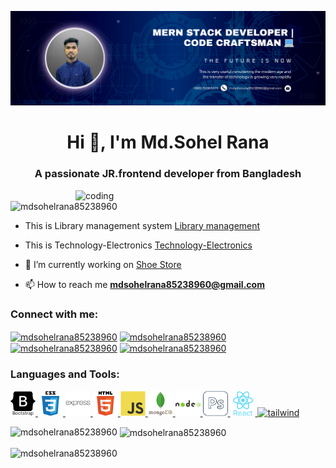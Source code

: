 ![logo](https://github.com/mdsohelrana85238960/mdsohelrana85238960/blob/main/Navy%20And%20White%20Geometric%20Technology%20%20LinkedIn%20Banner.png)
<h1 align="center">Hi 👋, I'm Md.Sohel Rana</h1>
<h3 align="center">A passionate JR.frontend developer from Bangladesh</h3>

<img align="right" src="https://i.pinimg.com/originals/81/17/8b/81178b47a8598f0c81c4799f2cdd4057.gif" alt="coding" width="400">

<p align="left"> <img src="https://komarev.com/ghpvc/?username=mdsohelrana85238960&label=Profile%20views&color=0e75b6&style=flat" alt="mdsohelrana85238960" /> </p>

- This is Library management system [Library management](https://cd-library-management-system.web.app/)

- This is Technology-Electronics [Technology-Electronics](https://technology-and-electroni-b8171.web.app/)

- 🔭 I’m currently working on [Shoe Store](https://inventory-management-sys-3f1da.web.app/)

- 📫 How to reach me **mdsohelrana85238960@gmail.com**

<h3 align="left">Connect with me:</h3>
<p align="left">
<a href="https://twitter.com/mdsohelrana85238960" target="blank"><img align="center" src="https://raw.githubusercontent.com/rahuldkjain/github-profile-readme-generator/master/src/images/icons/Social/twitter.svg" alt="mdsohelrana85238960" height="30" width="40" /></a>
<a href="https://fb.com/mdsohelrana85238960" target="blank"><img align="center" src="https://raw.githubusercontent.com/rahuldkjain/github-profile-readme-generator/master/src/images/icons/Social/facebook.svg" alt="mdsohelrana85238960" height="30" width="40" /></a>
<a href="https://instagram.com/mdsohelrana85238960" target="blank"><img align="center" src="https://raw.githubusercontent.com/rahuldkjain/github-profile-readme-generator/master/src/images/icons/Social/instagram.svg" alt="mdsohelrana85238960" height="30" width="40" /></a>
<a href="https://discord.gg/mdsohelrana85238960" target="blank"><img align="center" src="https://raw.githubusercontent.com/rahuldkjain/github-profile-readme-generator/master/src/images/icons/Social/discord.svg" alt="mdsohelrana85238960" height="30" width="40" /></a>
</p>

<h3 align="left">Languages and Tools:</h3>
<p align="left"> <a href="https://getbootstrap.com" target="_blank" rel="noreferrer"> <img src="https://raw.githubusercontent.com/devicons/devicon/master/icons/bootstrap/bootstrap-plain-wordmark.svg" alt="bootstrap" width="40" height="40"/> </a> <a href="https://www.w3schools.com/css/" target="_blank" rel="noreferrer"> <img src="https://raw.githubusercontent.com/devicons/devicon/master/icons/css3/css3-original-wordmark.svg" alt="css3" width="40" height="40"/> </a> <a href="https://expressjs.com" target="_blank" rel="noreferrer"> <img src="https://raw.githubusercontent.com/devicons/devicon/master/icons/express/express-original-wordmark.svg" alt="express" width="40" height="40"/> </a> <a href="https://www.w3.org/html/" target="_blank" rel="noreferrer"> <img src="https://raw.githubusercontent.com/devicons/devicon/master/icons/html5/html5-original-wordmark.svg" alt="html5" width="40" height="40"/> </a> <a href="https://developer.mozilla.org/en-US/docs/Web/JavaScript" target="_blank" rel="noreferrer"> <img src="https://raw.githubusercontent.com/devicons/devicon/master/icons/javascript/javascript-original.svg" alt="javascript" width="40" height="40"/> </a> <a href="https://www.mongodb.com/" target="_blank" rel="noreferrer"> <img src="https://raw.githubusercontent.com/devicons/devicon/master/icons/mongodb/mongodb-original-wordmark.svg" alt="mongodb" width="40" height="40"/> </a> <a href="https://nodejs.org" target="_blank" rel="noreferrer"> <img src="https://raw.githubusercontent.com/devicons/devicon/master/icons/nodejs/nodejs-original-wordmark.svg" alt="nodejs" width="40" height="40"/> </a> <a href="https://www.photoshop.com/en" target="_blank" rel="noreferrer"> <img src="https://raw.githubusercontent.com/devicons/devicon/master/icons/photoshop/photoshop-line.svg" alt="photoshop" width="40" height="40"/> </a> <a href="https://reactjs.org/" target="_blank" rel="noreferrer"> <img src="https://raw.githubusercontent.com/devicons/devicon/master/icons/react/react-original-wordmark.svg" alt="react" width="40" height="40"/> </a> <a href="https://tailwindcss.com/" target="_blank" rel="noreferrer"> <img src="https://www.vectorlogo.zone/logos/tailwindcss/tailwindcss-icon.svg" alt="tailwind" width="40" height="40"/> </a> </p>

<p><img align="left" src="https://github-readme-stats.vercel.app/api/top-langs?username=mdsohelrana85238960&show_icons=true&locale=en&layout=compact" alt="mdsohelrana85238960" /></p>

<p>&nbsp;<img align="center" src="https://github-readme-stats.vercel.app/api?username=mdsohelrana85238960&show_icons=true&locale=en" alt="mdsohelrana85238960" /></p>

<p><img align="center" src="https://github-readme-streak-stats.herokuapp.com/?user=mdsohelrana85238960&" alt="mdsohelrana85238960" /></p>
